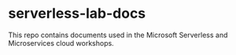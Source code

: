 # serverless-lab-docs

This repo contains documents used in the Microsoft Serverless and Microservices cloud workshops.